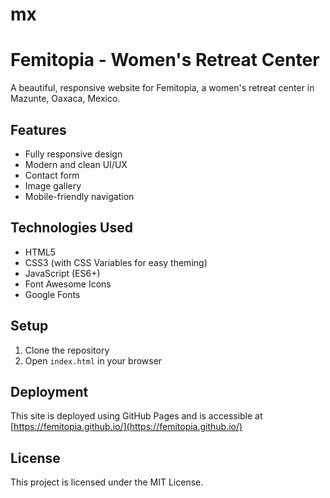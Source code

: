 # mx
# Femitopia - Women's Retreat Center

A beautiful, responsive website for Femitopia, a women's retreat center in Mazunte, Oaxaca, Mexico.

## Features

- Fully responsive design
- Modern and clean UI/UX
- Contact form
- Image gallery
- Mobile-friendly navigation

## Technologies Used

- HTML5
- CSS3 (with CSS Variables for easy theming)
- JavaScript (ES6+)
- Font Awesome Icons
- Google Fonts

## Setup

1. Clone the repository
2. Open `index.html` in your browser

## Deployment

This site is deployed using GitHub Pages and is accessible at [https://femitopia.github.io/](https://femitopia.github.io/)

## License

This project is licensed under the MIT License.
